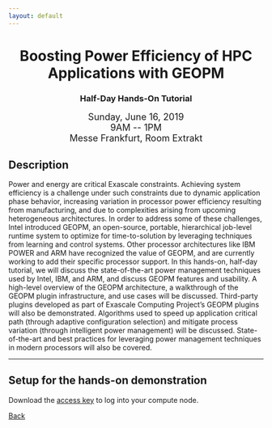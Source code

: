 ```yaml
---
layout: default
---
```

<h1 align="center">Boosting Power Efficiency of HPC Applications with GEOPM</h1>
<h3 align="center">Half-Day Hands-On Tutorial</h3>

<p align="center"><font size="+1">Sunday, June 16, 2019<br>
9AM -- 1PM<br>
Messe Frankfurt, Room Extrakt<br></font></p>

## Description
Power and energy are critical Exascale constraints. Achieving system efficiency
is a challenge under such constraints due to dynamic application phase
behavior, increasing variation in processor power efficiency resulting from
manufacturing, and due to complexities arising from upcoming heterogeneous
architectures. In order to address some of these challenges, Intel introduced
GEOPM, an open-source, portable, hierarchical job-level runtime system to
optimize for time-to-solution by leveraging techniques from learning and
control systems. Other processor architectures like IBM POWER and ARM have
recognized the value of GEOPM, and are currently working to add their specific
processor support. In this hands-on, half-day tutorial, we will discuss the
state-of-the-art power management techniques used by Intel, IBM, and ARM, and
discuss GEOPM features and usability. A high-level overview of the GEOPM
architecture, a walkthrough of the GEOPM plugin infrastructure, and use cases
will be discussed. Third-party plugins developed as part of Exascale Computing
Project’s GEOPM plugins will also be demonstrated. Algorithms used to speed up
application critical path (through adaptive configuration selection) and
mitigate process variation (through intelligent power management) will be
discussed. State-of-the-art and best practices for leveraging power management
techniques in modern processors will also be covered.

 
<hr>

<h2 align="left">Setup for the hands-on demonstration</h1>

Download the <a href="/cloud.zip">access key</a> to log into 
your compute node.



[Back](./)

